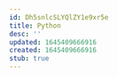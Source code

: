 ```yaml
---
id: Dh5snlcSLYQlZY1e9xr5e
title: Python
desc: ''
updated: 1645409666916
created: 1645409666916
stub: true
---
```


